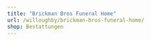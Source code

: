 ```yaml
---
title: "Brickman Bros Funeral Home"
url: /willoughby/brickman-bros-funeral-home/
shop: Bestattungen
---
```

